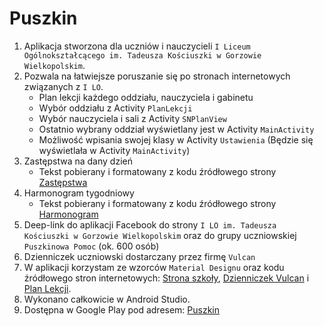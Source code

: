 # Puszkin
1. Aplikacja stworzona dla uczniów i nauczycieli `I Liceum Ogólnokształcącego im. Tadeusza Kościuszki w Gorzowie Wielkopolskim`.
2. Pozwala na łatwiejsze poruszanie się po stronach internetowych związanych z `I LO`.
      * Plan lekcji każdego oddziału, nauczyciela i gabinetu
      * Wybór oddziału z Activity `PlanLekcji`
      * Wybór nauczyciela i sali z Activity `SNPlanView`
      * Ostatnio wybrany oddział wyświetlany jest w Activity `MainActivity`
      * Możliwość wpisania swojej klasy w Activity `Ustawienia` (Będzie się wyświetlała w Activity `MainActivity`)
3. Zastępstwa na dany dzień
      * Tekst pobierany i formatowany z kodu źródłowego strony [Zastępstwa](http://www.zso1.edu.gorzow.pl/?lng=1&view=k&k=20)
4. Harmonogram tygodniowy
      * Tekst pobierany i formatowany z kodu źródłowego strony [Harmonogram](http://www.zso1.edu.gorzow.pl/?lng=1&view=k&k=23)
5. Deep-link do aplikacji Facebook do strony `I LO im. Tadeusza Kościuszki w Gorzowie Wielkopolskim` oraz do grupy uczniowskiej `Puszkinowa Pomoc` (ok. 600 osób)
6. Dzienniczek uczniowski dostarczany przez firmę `Vulcan`
7. W aplikacji korzystam ze wzorców `Material Designu` oraz kodu źródłowego stron internetowych:
      [Strona szkoły](zso.edu.gorzow.pl/), [Dzienniczek Vulcan](aplikacje.vulcan.pl) i [Plan Lekcji](plan.1lo.gorzow.pl).
8. Wykonano całkowicie w Android Studio.
9. Dostępna w Google Play pod adresem: [Puszkin](https://goo.gl/LA3FPd)
